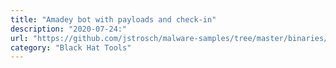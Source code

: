 ```yaml
---
title: "Amadey bot with payloads and check-in"
description: "2020-07-24:"
url: "https://github.com/jstrosch/malware-samples/tree/master/binaries/amadey/2020/July"
category: "Black Hat Tools"
---
```

